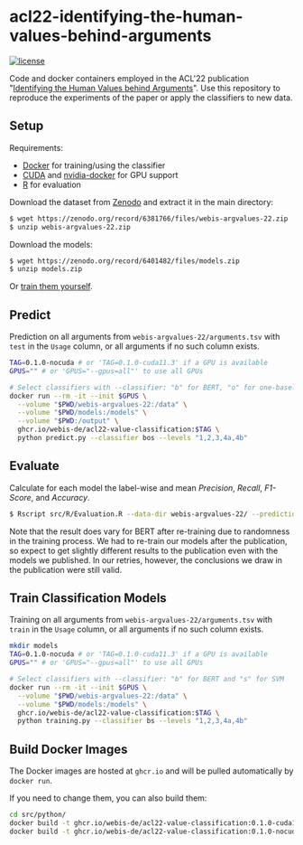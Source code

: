 # acl22-identifying-the-human-values-behind-arguments
[![license](https://img.shields.io/github/license/webis-de/acl22-identifying-the-human-values-behind-arguments)](https://github.com/webis-de/acl22-identifying-the-human-values-behind-arguments/blob/main/LICENSE)

Code and docker containers employed in the ACL'22 publication "[Identifying the Human Values behind Arguments](https://webis.de/publications.html#kiesel_2022b)". Use this repository to reproduce the experiments of the paper or apply the classifiers to new data.


## Setup
Requirements:
 - [Docker](https://docs.docker.com/engine/installation/) for training/using the classifier
 - [CUDA](https://developer.nvidia.com/cuda-downloads) and [nvidia-docker](https://github.com/NVIDIA/nvidia-docker) for GPU support
 - [R](https://cran.r-project.org/) for evaluation

Download the dataset from [Zenodo](https://doi.org/10.5281/zenodo.5657250) and extract it in the main directory:
```bash
$ wget https://zenodo.org/record/6381766/files/webis-argvalues-22.zip
$ unzip webis-argvalues-22.zip
```

Download the models:
```bash
$ wget https://zenodo.org/record/6401482/files/models.zip
$ unzip models.zip
```
Or [train them yourself](#train-classification-models).


## Predict
Prediction on all arguments from `webis-argvalues-22/arguments.tsv` with `test` in the `Usage` column, or all arguments if no such column exists.
```bash
TAG=0.1.0-nocuda # or 'TAG=0.1.0-cuda11.3' if a GPU is available
GPUS="" # or 'GPUS="--gpus=all"' to use all GPUs

# Select classifiers with --classifier: "b" for BERT, "o" for one-baseline, and "s" for SVM
docker run --rm -it --init $GPUS \
  --volume "$PWD/webis-argvalues-22:/data" \
  --volume "$PWD/models:/models" \
  --volume "$PWD:/output" \
  ghcr.io/webis-de/acl22-value-classification:$TAG \
  python predict.py --classifier bos --levels "1,2,3,4a,4b"
```


## Evaluate
Calculate for each model the label-wise and mean _Precision_, _Recall_, _F1-Score_, and _Accuracy_.
```bash
$ Rscript src/R/Evaluation.R --data-dir webis-argvalues-22/ --predictions predictions.tsv
```

Note that the result does vary for BERT after re-training due to randomness in the training process. We had to re-train our models after the publication, so expect to get slightly different results to the publication even with the models we published. In our retries, however, the conclusions we draw in the publication were still valid.


## Train Classification Models
Training on all arguments from `webis-argvalues-22/arguments.tsv` with `train` in the `Usage` column, or all arguments if no such column exists. 
```bash
mkdir models
TAG=0.1.0-nocuda # or 'TAG=0.1.0-cuda11.3' if a GPU is available
GPUS="" # or 'GPUS="--gpus=all"' to use all GPUs

# Select classifiers with --classifier: "b" for BERT and "s" for SVM
docker run --rm -it --init $GPUS \
  --volume "$PWD/webis-argvalues-22:/data" \
  --volume "$PWD/models:/models" \
  ghcr.io/webis-de/acl22-value-classification:$TAG \
  python training.py --classifier bs --levels "1,2,3,4a,4b"
```


## Build Docker Images
The Docker images are hosted at `ghcr.io` and will be pulled automatically by `docker run`.

If you need to change them, you can also build them:
```bash
cd src/python/
docker build -t ghcr.io/webis-de/acl22-value-classification:0.1.0-cuda11.3 --build-arg CUDA=cuda11.3 .
docker build -t ghcr.io/webis-de/acl22-value-classification:0.1.0-nocuda --build-arg CUDA=nocuda .
```

